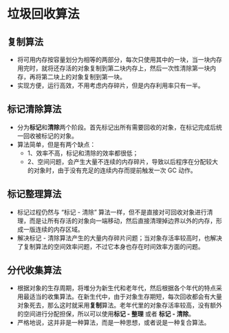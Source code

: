# 垃圾回收算法

## 复制算法

- 将可用内存按容量划分为相等的两部分，每次只使用其中的一块，当一块内存用完时，就将还存活的对象复制到第二块内存上，然后一次性清除第一块内存，再将第二块上的对象复制到第一块。
- 实现方便，运行高效，不用考虑内存碎片，但是内存利用率只有一半。

## 标记清除算法

- 分为**标记**和**清除**两个阶段。首先标记出所有需要回收的对象，在标记完成后统一回收被标记的对象。
- 算法简单，但是有两个缺点：
  - 1、效率不高，标记和清除的效率都很低；
  - 2、空间问题，会产生大量不连续的内存碎片，导致以后程序在分配较大的对象时，由于没有充足的连续内存而提前触发一次 GC 动作。

## 标记整理算法

- 标记过程仍然与 “标记 - 清除” 算法一样，但不是直接对可回收对象进行清理，而是让所有存活的对象向一端移动，然后直接清理掉边界以外的内存，形成一版连续的内存区域。
- 解决标记 - 清除算法产生的大量内存碎片问题；当对象存活率较高时，也解决了复制算法的空间效率问题，不过它本身也存在时间效率方面的问题。

## 分代收集算法

- 根据对象的生存周期，将堆分为新生代和老年代，然后根据各个年代的特点采用最适当的收集算法。在新生代中，由于对象生存期短，每次回收都会有大量对象死去，那么这时就采用**复制**算法。老年代里的对象存活率较高，没有额外的空间进行分配担保，所以可以使用**标记 - 整理** 或者 **标记 - 清除**。
- 严格地说，这并非是一种算法，而是一种思想，或者说是一种复合算法。

